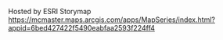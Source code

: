Hosted by ESRI Storymap
https://mcmaster.maps.arcgis.com/apps/MapSeries/index.html?appid=6bed427422f5490eabfaa2593f224ff4
